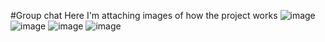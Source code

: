 #Group chat
Here I'm attaching images of how the project works
![image](https://github.com/araylimIT2021/Java_Group_Chat/assets/128516749/a3fb3605-0f8e-43a0-b155-8d06b0c96032)
![image](https://github.com/araylimIT2021/Java_Group_Chat/assets/128516749/4a4750de-027a-461d-87cb-f92e2107c488)
![image](https://github.com/araylimIT2021/Java_Group_Chat/assets/128516749/a095aa57-3efd-4719-8789-3b3f029d0c39)
![image](https://github.com/araylimIT2021/Java_Group_Chat/assets/128516749/5e21cf35-01af-4cd0-b039-2c144a73a7ca)
